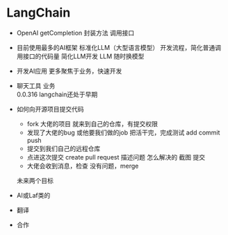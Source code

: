 # LangChain

- OpenAI
    getCompletion 封装方法 调用接口
- 目前使用最多的AI框架
    标准化LLM（大型语言模型） 开发流程，简化普通调用接口的代码量
    简化LLM开发
    LLM 随时换模型

- 开发AI应用
    更多聚焦于业务，快速开发

- 聊天工具 业务  
    0.0.316
    langchain还处于早期

- 如何向开源项目提交代码
    - fork 大佬的项目
        就来到自己的仓库，有提交权限
    - 发现了大佬的bug 或他要我们做的job
        把活干完，完成测试
        add commit push
    - 提交到我们自己的远程仓库
    - 点进这次提交 create pull request
        描述问题 怎么解决的 截图 提交
    - 大佬会收到消息，检查 没有问题，merge

    未来两个目标
- AI或Laf类的
- 翻译
- 合作